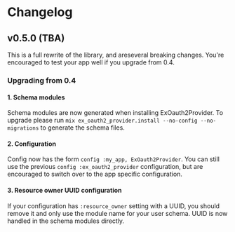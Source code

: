 # Changelog

## v0.5.0 (TBA)

This is a full rewrite of the library, and areseveral breaking changes. You're encouraged to test your app well if you upgrade from 0.4.

### Upgrading from 0.4

#### 1. Schema modules

Schema modules are now generated when installing ExOauth2Provider. To upgrade please run `mix ex_oauth2_provider.install --no-config --no-migrations` to generate the schema files.

#### 2. Configuration

Config now has the form `config :my_app, ExOauth2Provider`. You can still use the previous `config :ex_oauth2_provider` configuration, but are encouraged to switch over to the app specific configuration.

#### 3. Resource owner UUID configuration

If your configuration has `:resource_owner` setting with a UUID, you should remove it and only use the module name for your user schema. UUID is now handled in the schema modules directly.